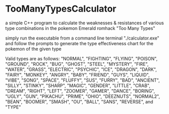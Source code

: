 # TooManyTypesCalculator
a simple C++ program to calculate the weaknesses &amp; resistances of various type combinations in the pokemon Emerald romhack "Too Many Types"

simply run the executable from a command line terminal "./calculator.exe" and follow the prompts to generate the type effectiveness chart for the pokemon of the given type

Valid types are as follows:
"NORMAL", "FIGHTING", "FLYING", "POISON", "GROUND", "ROCK", "BUG", "GHOST", "STEEL", "MYSTERY", "FIRE", "WATER", "GRASS", "ELECTRIC", "PSYCHIC", "ICE", "DRAGON", "DARK", "FAIRY", "MONKEY", "ANGRY", "BABY", "FRIEND", "GUYS", "LIQUID", "VIBE", "SONG", "SPACE", "FLUFFY", "SUS", "FURRY", "BAD", "ANCIENT", "SILLY", "STINKY", "SHARP", "MAGIC", "GENDER", "LITTLE", "CRAB", "DREAM", "RIGHT", "LEFT", "ZOOMER", "GAMER", "DANCE", "BORING", "UGLY", "GUN", "PIKACHU", "PRIME", "OHIO", "DEEZNUTS", "NORMAL2", "BEAN", "BOOMER", "SMASH", "OU", "BALL", "SANS", "REVERSE", and "TYPE"
    